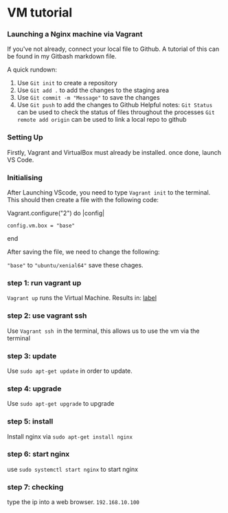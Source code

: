 # VM tutorial
### Launching a Nginx machine via Vagrant

If you've not already, connect your local file to Github. A tutorial of this can be found in my Gitbash markdown file. 

A quick rundown:
1. Use ```Git init``` to create a repository
2. Use ```Git add .``` to add the changes to the staging area
3. Use ```Git commit -m "Message"``` to save the changes 
4. Use ```Git push``` to add the changes to Github
Helpful notes:
```Git Status``` can be used to check the status of files throughout the processes
```Git remote add origin``` can be used to link a local repo to github

### Setting Up

Firstly, Vagrant and VirtualBox must already be installed. 
once done, launch VS Code. 

### Initialising 

After Launching VScode, you need to type 
```Vagrant init```
to the terminal. This should then create a file with the following code:

Vagrant.configure("2") do |config|

    config.vm.box = "base"

end

After saving the file, we need to change the following:

```"base"``` 
to 
```"ubuntu/xenial64"```
save these chages. 

### step 1: run vagrant up 

```Vagrant up``` runs the Virtual Machine.
Results in:
[label](nginx_deployment.md)


### step 2: use vagrant ssh 

Use ```Vagrant ssh ```in the terminal, this allows us to use the vm via the terminal

### step 3: update 

Use ```sudo apt-get update``` in order to update.

### step 4: upgrade 

Use ```sudo apt-get upgrade``` to upgrade

### step 5: install 

Install nginx via ```sudo apt-get install nginx```

### step 6: start nginx 

use ```sudo systemctl start nginx``` to start nginx

### step 7: checking 

type the ip into a web browser. ```192.168.10.100```

